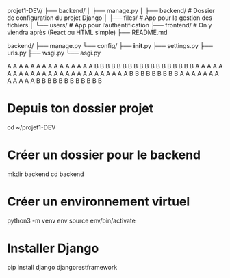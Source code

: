 projet1-DEV/
├── backend/
│   ├── manage.py
│   ├── backend/        # Dossier de configuration du projet Django
│   ├── files/          # App pour la gestion des fichiers
│   └── users/          # App pour l’authentification
├── frontend/           # On y viendra après (React ou HTML simple)
├── README.md


backend/
├── manage.py
└── config/
    ├── __init__.py
    ├── settings.py
    ├── urls.py
    ├── wsgi.py
    └── asgi.py


A
A
A
A
A
A
A
A
A
A
A
A
A
A
A
B
B
B
B
B
B
B
B
B
B
B
B
B
B
B
B
B
B
A
A
A
A
A
A
A
A
A
A
A
A
A
A
A
A
A
A
A
A
A
A
A
A
A
A
B
B
B
B
B
B
B
B
B
A
A
A
A
A
A
A
A
A
A
A
A
B
B
B
B
B
B
B
B
B
B
B
B


# Depuis ton dossier projet
cd ~/projet1-DEV

# Créer un dossier pour le backend
mkdir backend
cd backend

# Créer un environnement virtuel
python3 -m venv env
source env/bin/activate

# Installer Django
pip install django djangorestframework

